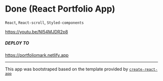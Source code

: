 # Done (React Portfolio App)


`React`, `React-scroll`, `Styled-components`

https://youtu.be/Nl54MJDR2p8

##### DEPLOY TO

https://portfoliomark.netlify.app

---

This app was bootstraped based on the template provided by [`create-react-app`](https://github.com/facebook/create-react-app)
